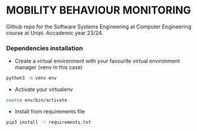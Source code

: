 # MOBILITY BEHAVIOUR MONITORING
Github repo for the Software Systems Engineering at Computer Engineering course at Unipi. Accademic year 23/24.

### Dependencies installation
- Create a virtual environment with your favourite virtual environment manager (venv in this case)
```bash
python3 -m venv env
```

- Activate your virtualenv
```bash
source env/bin/activate
```

- Install from requirements file
```bash
pip3 install -r requirements.txt
```
